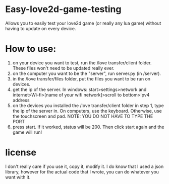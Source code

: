 # Easy-love2d-game-testing
Allows you to easily test your love2d game (or really any lua game) without having to update on every device.
# How to use:
1. on your device you want to test, run the /love transfer/client folder. These files won't need to be updated really ever.
2. on the computer you want to be the "server", run server.py (in /server).
3. in the /love transfer/files folder, put the files you want to be run on devices.
4. get the ip of the server. In windows: start>settings>network and internet>Wi-fi>[name of your wifi network]>scroll to bottom>ipv4 address
5. on the devices you installed the /love transfer/client folder in step 1, type the ip of the server in. On computers, use the keyboard. Otherwise, use the touchscreen and pad.
NOTE: YOU DO NOT HAVE TO TYPE THE PORT
6. press start. If it worked, status will be 200. Then click start again and the game will run!
# license
I don't really care if you use it, copy it, modify it. I do know that I used a json library, however for the actual code that I wrote, you can do whatever you want with it.

